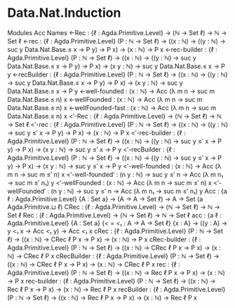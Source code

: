 # Data.Nat.Induction

Modules
  Acc
Names
  <-Rec  : {ℓ : Agda.Primitive.Level} → (ℕ → Set ℓ) → ℕ → Set ℓ
  <-rec  : {ℓ : Agda.Primitive.Level} (P : ℕ → Set ℓ) →
           ((x : ℕ) → ((y : ℕ) → suc y Data.Nat.Base.≤ x → P y) → P x) →
           (x : ℕ) → P x
  <-rec-builder
         : {ℓ : Agda.Primitive.Level} (P : ℕ → Set ℓ) →
           ((x : ℕ) → ((y : ℕ) → suc y Data.Nat.Base.≤ x → P y) → P x) →
           (x y : ℕ) → suc y Data.Nat.Base.≤ x → P y
  <-recBuilder
         : {ℓ : Agda.Primitive.Level} (P : ℕ → Set ℓ) →
           ((x : ℕ) → ((y : ℕ) → suc y Data.Nat.Base.≤ x → P y) → P x) →
           (x y : ℕ) → suc y Data.Nat.Base.≤ x → P y
  <-well-founded
         : (x : ℕ) → Acc (λ m n → suc m Data.Nat.Base.≤ n) x
  <-wellFounded
         : (x : ℕ) → Acc (λ m n → suc m Data.Nat.Base.≤ n) x
  <-wellFounded-fast
         : (x : ℕ) → Acc (λ m n → suc m Data.Nat.Base.≤ n) x
  <′-Rec : {ℓ : Agda.Primitive.Level} → (ℕ → Set ℓ) → ℕ → Set ℓ
  <′-rec : {ℓ : Agda.Primitive.Level} (P : ℕ → Set ℓ) →
           ((x : ℕ) → ((y : ℕ) → suc y ≤′ x → P y) → P x) → (x : ℕ) → P x
  <′-rec-builder
         : {ℓ : Agda.Primitive.Level} (P : ℕ → Set ℓ) →
           ((x : ℕ) → ((y : ℕ) → suc y ≤′ x → P y) → P x) →
           (x y : ℕ) → suc y ≤′ x → P y
  <′-recBuilder
         : {ℓ : Agda.Primitive.Level} (P : ℕ → Set ℓ) →
           ((x : ℕ) → ((y : ℕ) → suc y ≤′ x → P y) → P x) →
           (x y : ℕ) → suc y ≤′ x → P y
  <′-well-founded
         : (x : ℕ) → Acc (λ m n → suc m ≤′ n) x
  <′-well-founded′
         : (n y : ℕ) → suc y ≤′ n → Acc (λ m n₁ → suc m ≤′ n₁) y
  <′-wellFounded
         : (x : ℕ) → Acc (λ m n → suc m ≤′ n) x
  <′-wellFounded′
         : (n y : ℕ) → suc y ≤′ n → Acc (λ m n₁ → suc m ≤′ n₁) y
  Acc    : {a ℓ : Agda.Primitive.Level} {A : Set a} →
           (A → A → Set ℓ) → A → Set (a Agda.Primitive.⊔ ℓ)
  CRec   : (ℓ : Agda.Primitive.Level) → (ℕ → Set ℓ) → ℕ → Set ℓ
  Rec    : (ℓ : Agda.Primitive.Level) → (ℕ → Set ℓ) → ℕ → Set ℓ
  acc    : {a ℓ : Agda.Primitive.Level} {A : Set a}
           {_<_ = _<₁_ : A → A → Set ℓ} {x : A} →
           ((y : A) → y <₁ x → Acc _<₁_ y) → Acc _<₁_ x
  cRec   : {ℓ : Agda.Primitive.Level} (P : ℕ → Set ℓ) →
           ((x : ℕ) → CRec ℓ P x → P x) → (x : ℕ) → P x
  cRec-builder
         : {ℓ : Agda.Primitive.Level} (P : ℕ → Set ℓ) →
           ((x : ℕ) → CRec ℓ P x → P x) → (x : ℕ) → CRec ℓ P x
  cRecBuilder
         : {ℓ : Agda.Primitive.Level} (P : ℕ → Set ℓ) →
           ((x : ℕ) → CRec ℓ P x → P x) → (x : ℕ) → CRec ℓ P x
  rec    : {ℓ : Agda.Primitive.Level} (P : ℕ → Set ℓ) →
           ((x : ℕ) → Rec ℓ P x → P x) → (x : ℕ) → P x
  rec-builder
         : {ℓ : Agda.Primitive.Level} (P : ℕ → Set ℓ) →
           ((x : ℕ) → Rec ℓ P x → P x) → (x : ℕ) → Rec ℓ P x
  recBuilder
         : {ℓ : Agda.Primitive.Level} (P : ℕ → Set ℓ) →
           ((x : ℕ) → Rec ℓ P x → P x) → (x : ℕ) → Rec ℓ P x
